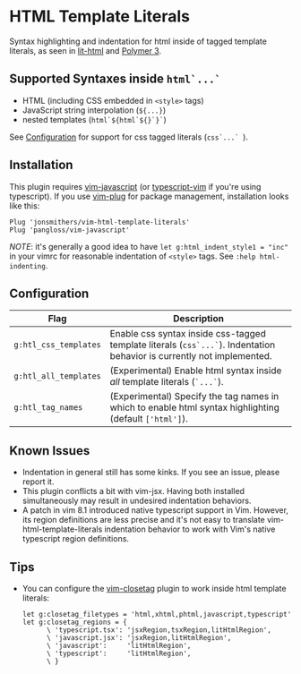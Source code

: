 # HTML Template Literals

Syntax highlighting and indentation for html inside of tagged template
literals, as seen in [lit-html] and [Polymer 3].

[lit-html]: https://lit-html.polymer-project.org
[Polymer 3]: https://polymer-library.polymer-project.org/3.0/docs/about_30

## Supported Syntaxes inside ``html`...` ``
- HTML (including CSS embedded in `<style>` tags)
- JavaScript string interpolation (`${...}`)
- nested templates (``` html`${html`${}`}` ```)

See [Configuration](#configuration) for support for css tagged literals (``css`...` ``).

## Installation

This plugin requires [vim-javascript] (or [typescript-vim] if you're using
typescript). If you use [vim-plug] for package management, installation looks
like this:

[vim-javascript]: https://github.com/pangloss/vim-javascript
[typescript-vim]: https://github.com/leafgarland/typescript-vim
[vim-plug]: https://github.com/junegunn/vim-plug

```vim
Plug 'jonsmithers/vim-html-template-literals'
Plug 'pangloss/vim-javascript'
```

_NOTE_: it's generally a good idea to have `let g:html_indent_style1 = "inc"`
in your vimrc for reasonable indentation of `<style>` tags. See `:help
html-indenting`.

## Configuration

| Flag                  | Description                                                                                                                |
| --------------------  | -------------------------------------------------------------------------------------------------------------------------- |
| `g:htl_css_templates` | Enable css syntax inside css-tagged template literals (`` css`...` ``). Indentation behavior is currently not implemented. |
| `g:htl_all_templates` | (Experimental) Enable html syntax inside _all_ template literals (`` `...` ``).                                            |
| `g:htl_tag_names`     | (Experimental) Specify the tag names in which to enable html syntax highlighting (default `['html']`).                     |

## Known Issues

- Indentation in general still has some kinks. If you see an issue, please
  report it.
- This plugin conflicts a bit with vim-jsx. Having both installed
  simultaneously may result in undesired indentation behaviors.
- A patch in vim 8.1 introduced native typescript support in Vim. However, its
  region definitions are less precise and it's not easy to translate
  vim-html-template-literals indentation behavior to work with Vim's native
  typescript region definitions.

## Tips

- You can configure the [vim-closetag] plugin to work inside html template
  literals:

  ```vim
  let g:closetag_filetypes = 'html,xhtml,phtml,javascript,typescript'
  let g:closetag_regions = {
        \ 'typescript.tsx': 'jsxRegion,tsxRegion,litHtmlRegion',
        \ 'javascript.jsx': 'jsxRegion,litHtmlRegion',
        \ 'javascript':     'litHtmlRegion',
        \ 'typescript':     'litHtmlRegion',
        \ }
  ```

[vim-closetag]: https://github.com/alvan/vim-closetag

